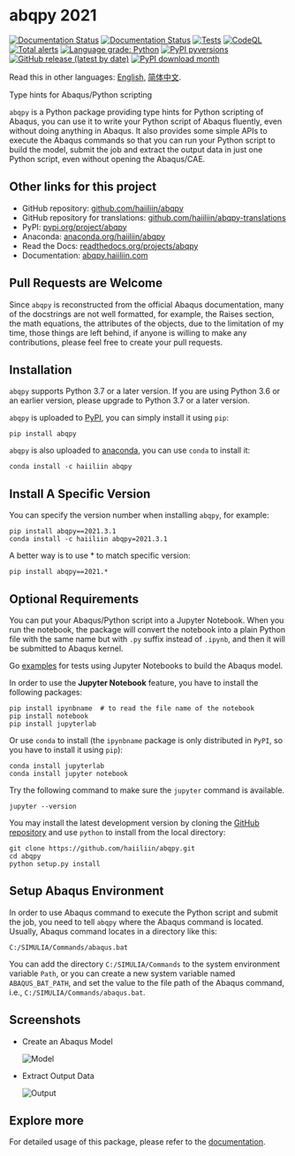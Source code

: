 # abqpy 2021

[![Documentation Status](https://img.shields.io/readthedocs/abqpy?label=docs)](https://readthedocs.org/projects/abqpy/)
[![Documentation Status](https://img.shields.io/readthedocs/abqpy-zh-cn?label=docs-zh-cn)](https://readthedocs.org/projects/abqpy-zh-cn/)
[![Tests](https://github.com/haiiliin/abqpy/actions/workflows/tests.yaml/badge.svg)](https://github.com/haiiliin/abqpy/actions/workflows/tests.yaml)
[![CodeQL](https://github.com/haiiliin/abqpy/actions/workflows/codeql.yml/badge.svg)](https://github.com/haiiliin/abqpy/actions/workflows/codeql.yml)
[![Total alerts](https://img.shields.io/lgtm/alerts/g/haiiliin/abqpy.svg?logo=lgtm&logoWidth=18)](https://lgtm.com/projects/g/haiiliin/abqpy/alerts/)
[![Language grade: Python](https://img.shields.io/lgtm/grade/python/g/haiiliin/abqpy.svg?logo=lgtm&logoWidth=18)](https://lgtm.com/projects/g/haiiliin/abqpy/context:python)
[![PyPI pyversions](https://img.shields.io/pypi/pyversions/abqpy.svg)](https://www.python.org/)
[![GitHub release (latest by date)](https://img.shields.io/github/v/release/haiiliin/abqpy)](https://github.com/haiiliin/abqpy/releases/latest)
[![PyPI download month](https://img.shields.io/pypi/dm/abqpy.svg?color=blue)](https://pypi.python.org/pypi/abqpy/)

Read this in other languages: [English](README.md), [简体中文](README-zh-cn.md).

Type hints for Abaqus/Python scripting

`abqpy` is a Python package providing type hints for Python scripting of Abaqus, you can 
use it to write your Python script of Abaqus fluently, even without doing anything in Abaqus. 
It also provides some simple APIs to execute the Abaqus commands so that you can run your 
Python script to build the model, submit the job and extract the output data in just one 
Python script, even without opening the Abaqus/CAE. 

## Other links for this project

- GitHub repository: [github.com/haiiliin/abqpy](https://github.com/haiiliin/abqpy)
- GitHub repository for translations: [github.com/haiiliin/abqpy-translations](https://github.com/haiiliin/abqpy-translations)
- PyPI: [pypi.org/project/abqpy](https://pypi.org/project/abqpy/)
- Anaconda: [anaconda.org/haiiliin/abqpy](https://anaconda.org/haiiliin/abqpy)
- Read the Docs: [readthedocs.org/projects/abqpy](https://readthedocs.org/projects/abqpy/)
- Documentation: [abqpy.haiiliin.com](https://abqpy.haiiliin.com/en/latest/)

## Pull Requests are Welcome

Since `abqpy` is reconstructed from the official Abaqus documentation,
many of the docstrings are not well formatted, for example, the Raises section, 
the math equations, the attributes of the objects, due to the limitation of 
my time, those things are left behind, if anyone is willing to make any 
contributions, please feel free to create your pull requests.

## Installation

`abqpy` supports Python 3.7 or a later version. If you are using Python 3.6 or an earlier version, please upgrade to Python 3.7 
or a later version.

`abqpy` is uploaded to [PyPI](https://pypi.org/project/abqpy), you can simply install 
it using `pip`:
```shell
pip install abqpy
```

`abqpy` is also uploaded to [anaconda](https://anaconda.org/haiiliin/abqpy), you can use 
`conda` to install it:
```shell
conda install -c haiiliin abqpy
```

## Install A Specific Version

You can specify the version number when installing `abqpy`, for example:
```shell
pip install abqpy==2021.3.1
conda install -c haiiliin abqpy=2021.3.1
```
A better way is to use * to match specific version:
```shell
pip install abqpy==2021.*
```

## Optional Requirements

You can put your Abaqus/Python script into a Jupyter Notebook.
When you run the notebook, the package will convert the notebook into a plain Python file 
with the same name but with `.py` suffix instead of `.ipynb`, and then it will be submitted 
to Abaqus kernel. 

Go [examples](examples) for tests using Jupyter Notebooks to build the Abaqus model.
 
In order to use the **Jupyter Notebook** feature, you have to install the following packages:
```shell
pip install ipynbname  # to read the file name of the notebook
pip install notebook
pip install jupyterlab
```
Or use `conda` to install (the `ipynbname` package is only distributed in `PyPI`, 
so you have to install it using `pip`):
```shell
conda install jupyterlab
conda install jupyter notebook
```

Try the following command to make sure the `jupyter` command is available. 
```shell
jupyter --version
```

You may install the latest development version by cloning the 
[GitHub repository](https://github.com/haiiliin/abqpy) and use `python` to install from 
the local directory:

```shell
git clone https://github.com/haiiliin/abqpy.git
cd abqpy
python setup.py install
```

## Setup Abaqus Environment

In order to use Abaqus command to execute the Python script and submit the job, you need to tell
`abqpy` where the Abaqus command is located. Usually, Abaqus command locates in a directory like this:

```
C:/SIMULIA/Commands/abaqus.bat
```

You can add the directory `C:/SIMULIA/Commands` to the system environment variable `Path`, or you can create a new
system variable named `ABAQUS_BAT_PATH`, and set the value to the file path of the Abaqus command, i.e.,
`C:/SIMULIA/Commands/abaqus.bat`.

## Screenshots

- Create an Abaqus Model

  ![Model](docs/source/images/model-code.gif "Create an Abaqus Model")

- Extract Output Data

  ![Output](docs/source/images/output-code.gif "Extract Output Data")

## Explore more

For detailed usage of this package, please refer to the [documentation](https://abqpy.haiiliin.com/).

